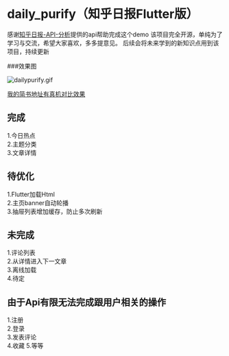 # daily_purify（知乎日报Flutter版）

感谢[知乎日报-API-分析](https://github.com/izzyleung/ZhihuDailyPurify/wiki/%E7%9F%A5%E4%B9%8E%E6%97%A5%E6%8A%A5-API-%E5%88%86%E6%9E%90)提供的api帮助完成这个demo
该项目完全开源，单纯为了学习与交流，希望大家喜欢，多多提意见。
后续会将未来学到的新知识点用到该项目，持续更新


###效果图  

![dailypurify.gif](https://upload-images.jianshu.io/upload_images/2751425-14a30a7c557e99ad.gif?imageMogr2/auto-orient/strip)

[我的简书地址有真机对比效果](https://www.jianshu.com/p/ee1539dc4e10)

## 完成
1.今日热点  
2.主题分类  
3.文章详情

## 待优化
1.Flutter加载Html  
2.主页banner自动轮播  
3.抽屉列表增加缓存，防止多次刷新

## 未完成
1.评论列表  
2.从详情进入下一文章  
3.离线加载  
4.待定

## 由于Api有限无法完成跟用户相关的操作
1.注册   
2.登录  
3.发表评论  
4.收藏
5.等等    




